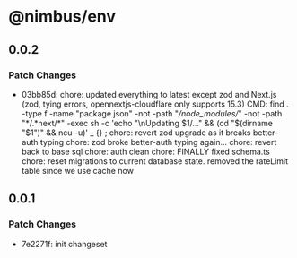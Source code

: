 # @nimbus/env

## 0.0.2

### Patch Changes

- 03bb85d: chore: updated everything to latest except zod and Next.js (zod, tying errors, opennextjs-cloudflare only
  supports 15.3) CMD: find . -type f -name "package.json" -not -path "_/node_modules/_" -not -path "*/.*next/\*" -exec
  sh -c 'echo "\nUpdating $1/..." && (cd "$(dirname "$1")" && ncu -u)' \_ {} \; chore: revert zod upgrade as it breaks
  better-auth typing chore: zod broke better-auth typing again... chore: revert back to base sql chore: auth clean
  chore: FINALLY fixed schema.ts chore: reset migrations to current database state. removed the rateLimit table since we
  use cache now

## 0.0.1

### Patch Changes

- 7e2271f: init changeset
